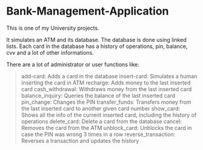 # Bank-Management-Application

This is one of my University projects. 

It simulates an ATM and its database. The database is done using linked lists. Each card in the database has a history of operations, pin, balance, cvv and a lot of other informations.

There are a lot of administrator or user functions like:

> add-card: Adds a card in the database
> insert-card: Simulates a human inserting the card in ATM
> recharge: Adds money to the last inserted card
> cash_withdrawal: Withdraws money from the last inserted card
> balance_inquiry: Queries the balance of the last inserted card
> pin_change: Changes the PIN
> transfer_funds: Transfers money from the last inserted card to another given card number
> show_card: Shows all the info of the current inserted card, including the history of operations
> delete_card: Delete a card from the database
> cancel: Removes the card from the ATM
> unblock_card: Unblocks the card in case the PIN was wrong 3 times in a row
> reverse_transaction: Reverses a transaction and updates the history
